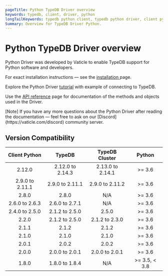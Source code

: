 ```yaml
---
pageTitle: Python TypeDB Driver overview
keywords: typedb, client, driver, python
longTailKeywords: typedb python client, typedb python driver, client python, python driver
Summary: Overview for TypeDB Driver Python.
---
```


# Python TypeDB Driver overview

Python Driver was developed by Vaticle to enable TypeDB support for Python software and developers.

For exact installation instructions — see the [installation ](02-python-install.md) page.

Explore the Python Driver [tutorial](03-python-tutorial.md) with example of connecting to TypeDB.

Use the [API reference](04-python-api-ref.md) page for documentation of the methods and objects used in the Driver.

<div class="note">
[Note]
If you have any more questions about the Python Driver after reading the documentation — feel free to ask on our 
[Discord](https://vaticle.com/discord) community server.
</div>

## Version Compatibility

|  Client Python  |      TypeDB      |  TypeDB Cluster  |     Python     |
|:---------------:|:----------------:|:----------------:|:--------------:|
|     2.12.0      | 2.12.0 to 2.14.3 | 2.13.0 to 2.14.1 |    \>= 3.6     |
| 2.9.0 to 2.11.1 | 2.9.0 to 2.11.1  | 2.9.0 to 2.11.2  |    \>= 3.6     |
|      2.8.0      |      2.8.0       |       N/A        |    \>= 3.6     |
| 2.6.0 to 2.6.3  |  2.6.0 to 2.7.1  |       N/A        |    \>= 3.6     |
| 2.4.0 to 2.5.0  |  2.1.2 to 2.5.0  |      2.5.0       |    \>= 3.6     |
|      2.2.0      |  2.1.2 to 2.5.0  |  2.1.2 to 2.3.0  |    \>= 3.6     |
|      2.1.1      |      2.1.2       |      2.1.2       |    \>= 3.6     |
|      2.1.0      |      2.1.0       |      2.1.0       |    \>= 3.6     |
|      2.0.1      |      2.0.2       |      2.0.2       |    \>= 3.6     |
|      2.0.0      |  2.0.0 to 2.0.1  |  2.0.0 to 2.0.1  |    \>= 3.6     |
|      1.8.0      |  1.8.0 to 1.8.4  |       N/A        | \>= 3.5, < 3.8 |
